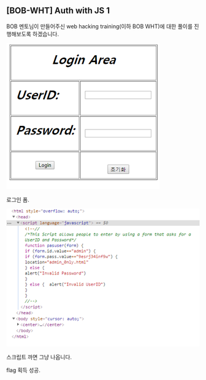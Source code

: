 ## [BOB-WHT] Auth with JS 1

BOB 멘토님이 만들어주신 web hacking training(이하 BOB WHT)에 대한 풀이를 진행해보도록 하겠습니다.

![img1](./190805/img1.png)

로그인 폼.



![img2](190805/img2.PNG)

스크립트 까면 그냥 나옵니다.

flag 획득 성공.